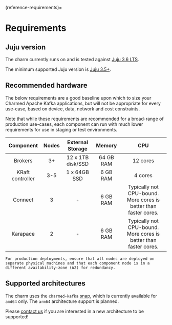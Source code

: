 (reference-requirements)=
# Requirements

## Juju version

The charm currently runs on and is tested against [Juju 3.6 LTS](https://github.com/juju/juju/releases).

The minimum supported Juju version is [Juju 3.5+](https://github.com/juju/juju/releases). 

## Recommended hardware

The below requirements are a good baseline upon which to size your Charmed Apache Kafka applications, but will not be appropriate for every use-case, based on device, data, network and cost constraints.

Note that while these requirements are recommended for a broad-range of production use-cases, each component can run with much lower requirements for use in staging or test environments.

|     Component    | Nodes |  External Storage |   Memory  |                                CPU                               |
|:----------------:|:-----:|:-----------------:|:---------:|:----------------------------------------------------------------:|
|      Brokers     |   3+  | 12 x 1TB disk/SSD | 64 GB RAM |                             12 cores                             |
| KRaft controller |  3-5  |    1 x 64GB SSD   |  6 GB RAM |                              4 cores                             |
|      Connect     |   3   |         -         |  6 GB RAM | Typically not CPU-bound. More cores is better than faster cores. |
|     Karapace     |   2   |         -         |  6 GB RAM | Typically not CPU-bound. More cores is better than faster cores. |

```{note}
For production deployments, ensure that all nodes are deployed on separate physical machines and that each component node is in a different availability-zone (AZ) for redundancy.
```

## Supported architectures

The charm uses the `charmed-kafka` [snap](https://snapcraft.io/charmed-kafka), which is currently available for `amd64` only. The `arm64` architecture support is planned.

Please [contact us](contact) if you are interested in a new architecture to be supported!

